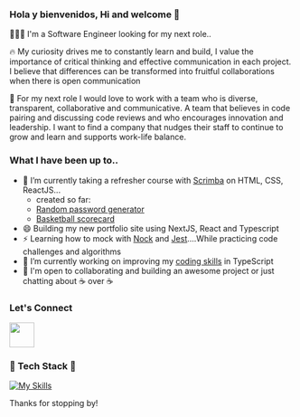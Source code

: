 ### Hola y bienvenidos, Hi and welcome 👋

👩🏻‍💻 I'm a Software Engineer looking for my next role..

🔥 My curiosity drives me to constantly learn and build, I value the importance of critical thinking and effective communication in each project. I believe that differences can be transformed into fruitful collaborations when there is open communication

🔎 For my next role I would love to work with a team who is diverse, transparent, collaborative and communicative. A team that believes in code pairing and discussing code reviews and who encourages innovation and leadership. I want to find a company that nudges their staff to continue to grow and learn and supports work-life balance. 

### What I have been up to..

- 🌱 I’m currently taking a refresher course with [Scrimba]([https://scrimba.com/learn/learnreact](https://scrimba.com/learn/frontend)) on HTML, CSS, ReactJS...
  - created so far:
  - [Random password generator](https://createrandom-passwordgenerator.netlify.app/)
  - [Basketball scorecard](https://basketball-scorecard-practice.netlify.app/)
- 😄 Building my new portfolio site using NextJS, React and Typescript 
- ⚡️ Learning how to mock with [Nock](https://github.com/nock/nock) and [Jest](https://github.com/jestjs/jest)....While practicing 
code challenges and algorithms
- 🔭 I’m currently working on improving my [coding skills](https://github.com/IngridGdesigns/typescript-code-challenges) in TypeScript
- 🙌 I'm open to collaborating and building an awesome project or just chatting about ☕ over ☕

### Let's Connect

<a href="https://www.linkedin.com/in/ingridgarc%C3%ADa"><img src="https://cdn.jsdelivr.net/gh/devicons/devicon/icons/linkedin/linkedin-original.svg" style="width: 44px;"/>
</a>

### 🥞 Tech Stack 🥞

[![My Skills](https://skillicons.dev/icons?i=ts,js,nodejs,react,graphql,express,jest,github,gitlab,jenkins,postgres,vscode,pug,html,css,ai,ps&perline=12)](https://skillicons.dev)


Thanks for stopping by!

          
          
          


<!--
**IngridGdesigns/IngridGdesigns** is a ✨ _special_ ✨ repository because its `README.md` (this file) appears on your GitHub profile.

Here are some ideas to get you started:

- 🔭 I’m currently working on ...
- 🌱 I’m currently learning ...
- 👯 I’m looking to collaborate on ...
- 🤔 I’m looking for help with ...
- 💬 Ask me about ...
- 📫 How to reach me: ...
- 😄 Pronouns: ...
- ⚡ Fun fact: ...
-->
